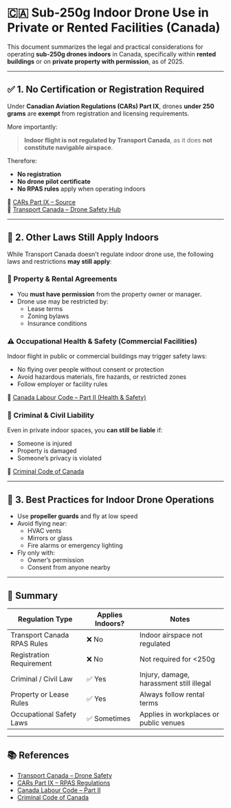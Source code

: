 
# 🇨🇦 Sub-250g Indoor Drone Use in Private or Rented Facilities (Canada)

This document summarizes the legal and practical considerations for operating **sub-250g drones indoors** in Canada, specifically within **rented buildings** or on **private property with permission**, as of 2025.

---

## ✅ 1. No Certification or Registration Required

Under **Canadian Aviation Regulations (CARs) Part IX**, drones **under 250 grams** are **exempt** from registration and licensing requirements.

More importantly:
> **Indoor flight is not regulated by Transport Canada**, as it does **not constitute navigable airspace**.

Therefore:
- **No registration**
- **No drone pilot certificate**
- **No RPAS rules** apply when operating indoors

📜 [CARs Part IX – Source](https://tc.canada.ca/en/corporate-services/acts-regulations/list-regulations/canadian-aviation-regulations-sor-96-433)  
📜 [Transport Canada – Drone Safety Hub](https://tc.canada.ca/en/aviation/drone-safety)

---

## 🛑 2. Other Laws Still Apply Indoors

While Transport Canada doesn't regulate indoor drone use, the following laws and restrictions **may still apply**:

### 🔐 Property & Rental Agreements
- You **must have permission** from the property owner or manager.
- Drone use may be restricted by:
  - Lease terms
  - Zoning bylaws
  - Insurance conditions

### ⚠️ Occupational Health & Safety (Commercial Facilities)
Indoor flight in public or commercial buildings may trigger safety laws:
- No flying over people without consent or protection
- Avoid hazardous materials, fire hazards, or restricted zones
- Follow employer or facility rules

📜 [Canada Labour Code – Part II (Health & Safety)](https://laws-lois.justice.gc.ca/eng/acts/L-2/page-13.html)

### 👮 Criminal & Civil Liability
Even in private indoor spaces, you **can still be liable** if:
- Someone is injured
- Property is damaged
- Someone’s privacy is violated

📜 [Criminal Code of Canada](https://laws-lois.justice.gc.ca/eng/acts/C-46/)

---

## 🧠 3. Best Practices for Indoor Drone Operations

- Use **propeller guards** and fly at low speed
- Avoid flying near:
  - HVAC vents
  - Mirrors or glass
  - Fire alarms or emergency lighting
- Fly only with:
  - Owner’s permission
  - Consent from anyone nearby

---

## 📌 Summary

| Regulation Type                 | Applies Indoors? | Notes |
|-------------------------------|------------------|-------|
| Transport Canada RPAS Rules   | ❌ No            | Indoor airspace not regulated |
| Registration Requirement      | ❌ No            | Not required for <250g |
| Criminal / Civil Law          | ✅ Yes           | Injury, damage, harassment still illegal |
| Property or Lease Rules       | ✅ Yes           | Always follow rental terms |
| Occupational Safety Laws      | ✅ Sometimes     | Applies in workplaces or public venues |

---

## 📚 References

- [Transport Canada – Drone Safety](https://tc.canada.ca/en/aviation/drone-safety)
- [CARs Part IX – RPAS Regulations](https://tc.canada.ca/en/corporate-services/acts-regulations/list-regulations/canadian-aviation-regulations-sor-96-433)
- [Canada Labour Code – Part II](https://laws-lois.justice.gc.ca/eng/acts/L-2/page-13.html)
- [Criminal Code of Canada](https://laws-lois.justice.gc.ca/eng/acts/C-46/)

